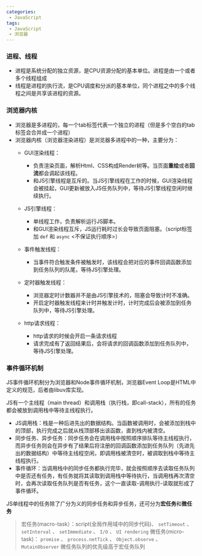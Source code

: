 ```yaml
---
categories:
 - JavaScript
tags:
 - JavaScript 
 - 浏览器
---
```

### 进程、线程

 - 进程是系统分配的独立资源，是CPU资源分配的基本单位。进程是由一个或者多个线程组成
 - 线程是进程的执行流，是CPU调度和分派的基本单位，同个进程之中的多个线程之间是共享该进程的资源。

### 浏览器内核

 - 浏览器是多进程的，每一个tab标签代表一个独立的进程（但是多个空白的tab标签会合并成一个进程）
 - 浏览器内核（浏览器渲染进程）是浏览器多进程中的一种，主要分为：
   - GUI渲染线程：

     - 负责渲染页面，解析Html、CSS构成Render树等。当页面**重绘**或者**回流**都会调起该线程。
     - 和JS引擎线程是互斥的。当JS引擎线程在工作的时候，GUI渲染线程会被挂起，GUI更新被放入JS任务队列中，等待JS引擎线程空闲时继续执行。

   - JS引擎线程：

     - 单线程工作，负责解析运行JS脚本。  
     - 和GUI渲染线程互斥，JS运行耗时过长会导致页面阻塞。（script标签加 `def` 和 `async` <不保证执行顺序>）

   - 事件触发线程：

     - 当事件符合触发条件被触发时，该线程会把对应的事件回调函数添加到任务队列的队尾，等待JS引擎处理。

   - 定时器触发线程：

     - 浏览器定时计数器并不是由JS引擎技术的，阻塞会导致计时不准确。
     - 开启定时器触发线程来计时并触发计时，计时完成后会被添加到任务队列中，等待JS引擎处理。

   - http请求线程：

     - http请求的时候会开启一条请求线程
     - 请求完成有了返回结果后，会将请求的回调函数添加到任务队列中，等待JS引擎处理。

### 事件循环机制

JS事件循环机制分为浏览器和Node事件循环机制，浏览器Event Loop是HTML中定义的规范，后者由libuv库实现。

JS有一个主线程（main thread）和调用栈（执行栈，即call-stack），所有的任务都会被放到调用栈中等待主线程执行。

  + JS调用栈：栈是一种后进先出的数据结构。当函数被调用时，会被添加到栈中的顶部，执行完成之后就从栈顶部移出该函数，直到栈内被清空。 
  + 同步任务、异步任务：同步任务会在调用栈中按照顺序排队等待主线程执行，而异步任务则会在异步有了结果后将注册的回调函数添加到任务队列（先进先出的数据结构）中等待主线程空闲，即调用栈被清空时，被调取到栈中等待主线程执行。
  + 事件循环：当调用栈中的同步任务都执行完毕，就会按照顺序去读取任务队列中是否还有任务，有任务就将其读取到调用栈中等待执行，当调用栈再次清空时，会再次读取任务队列是否有任务，这个一直读取-调用执行-读取就形成了事件循环。

  
JS单线程中的任务除了广分为义的同步任务和异步任务，还可分为**宏任务**和**微任务**

> 宏任务(macro-task）：script(全局作用域中的同步代码)、 `setTimeout` 、 `setInterval` 、 `setImmediate` 、 `I/O` 、 `UI rendering`
> 微任务(micro-task)： `promise` 、 `process.netTick` 、 `Object.observe` 、 `MutainObserver`
微任务队列的优先级高于宏任务队列
